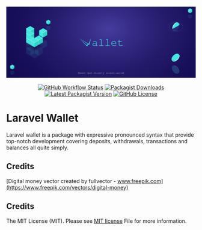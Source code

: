 ![Laravel Wallet](./images/yos-laravel-wallet.svg)
<p align="center">
<a href="https://github.com/Yemeni-Open-Source/laravel-wallet/actions"><img alt="GitHub Workflow Status" src="https://img.shields.io/github/workflow/status/Yemeni-Open-Source/laravel-wallet/laravel-unit-test?label=Build&logo=laravel&logoColor=white"></a>
<a href="https://packagist.com/packages/Yemeni-Open-Source/laravel-wallet"><img alt="Packagist Downloads" src="https://img.shields.io/packagist/dt/Yemeni-Open-Source/laravel-wallet?color=blue&logoColor=white"></a>
<a href="https://packagist.com/packages/Yemeni-Open-Source/laravel-wallet"><img alt="Latest Packagist Version" src="https://img.shields.io/packagist/v/Yemeni-Open-Source/laravel-wallet?color=success&label=version&logo=packagist&logoColor=white"></a>
<a href="https://github.com/Yemeni-Open-Source/laravel-wallet/blob/develop/LICENSE"><img alt="GitHub License" src="https://img.shields.io/github/license/Yemeni-Open-Source/laravel-wallet?color=blueviolet"></a>
</p>


# Laravel Wallet

Laravel wallet is a package with expressive pronounced syntax that provide top-notch development covering deposits, withdrawals, transactions and balances all quite simply.

## Credits

[Digital money vector created by fullvector - www.freepik.com](https://www.freepik.com/vectors/digital-money)

## Credits

The MIT License (MIT). Please see [MIT license](LICENSE.md) File for more information.
